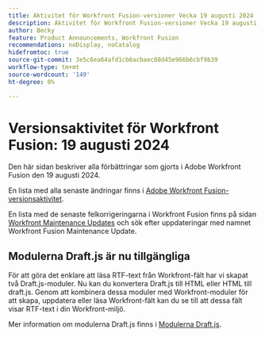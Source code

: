 ```yaml
---
title: Aktivitet för Workfront Fusion-versioner Vecka 19 augusti 2024
description: Aktivitet för Workfront Fusion-versioner Vecka 19 augusti 2024
author: Becky
feature: Product Announcements, Workfront Fusion
recommendations: noDisplay, noCatalog
hidefromtoc: true
source-git-commit: 3e5c6ea64afd1cb6acbaec88d45e966b6cbf9b39
workflow-type: tm+mt
source-wordcount: '149'
ht-degree: 0%

---
```


# Versionsaktivitet för Workfront Fusion: 19 augusti 2024

Den här sidan beskriver alla förbättringar som gjorts i Adobe Workfront Fusion den 19 augusti 2024.

En lista med alla senaste ändringar finns i [Adobe Workfront Fusion-versionsaktivitet](../../../product-announcements/product-releases/fusion-release-activity/fusion-release-activity.md).

En lista med de senaste felkorrigeringarna i Workfront Fusion finns på sidan [Workfront Maintenance Updates](https://experienceleague.adobe.com/docs/workfront-known-issues/releases/current-updates.html) och sök efter uppdateringar med namnet Workfront Fusion Maintenance Update.

## Modulerna Draft.js är nu tillgängliga

För att göra det enklare att läsa RTF-text från Workfront-fält har vi skapat två Draft.js-moduler. Nu kan du konvertera Draft.js till HTML eller HTML till draft.js. Genom att kombinera dessa moduler med Workfront-moduler för att skapa, uppdatera eller läsa Workfront-fält kan du se till att dessa fält visar RTF-text i din Workfront-miljö.

Mer information om modulerna Draft.js finns i [Modulerna Draft.js](/help/quicksilver/workfront-fusion/apps-and-their-modules/draft-js-modules.md).

